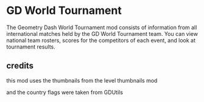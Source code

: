 # GD World Tournament

The Geometry Dash World Tournament mod consists of information from all international matches held by the GD World Tournament team. You can view national team rosters, scores for the competitors of each event, and look at tournament results.


## credits
this mod uses the thumbnails from the <cy>level thumbnails</c> mod

and the country flags were taken from <cy>GDUtils</c>